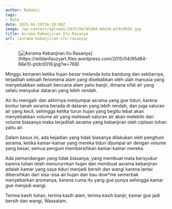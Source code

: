 ```yaml
---
author: Redaksi
tags:
- Note
date: 2015-04-18T16:29:00Z
image: /wp-content/uploads/2015/04/95d84-66e10-ptdc0019.jpg
title: Asrama Kebanjiran Itu Rasanya
url: /asrama-kebanjiran-itu-rasanya/
---
```


<figure class="wp-block-image size-large">[<img src="https://wildanfauzyart.files.wordpress.com/2015/04/95d84-66e10-ptdc0019.jpg?w=768" alt="Asrama Kebanjiran Itu Rasanya" title="Asrama Kebanjiran Itu Rasanya" data-recalc-dims="1" />](https://wildanfauzyart.files.wordpress.com/2015/04/95d84-66e10-ptdc0019.jpg?w=768)</figure> 

<p class="has-drop-cap">
  Minggu kemaren ketika hujan besar melanda kota bandung dan sekitarnya, terjadilah sebuah fenomena alam yang disebabkan oleh ulah manusia yang menyebabkan sebuah bencana alam yaitu banjir, dimana sifat air yang selalu menyukai dataran yang lebih rendah.
</p>

Air itu mengalir dan akhirnya menjumpai asrama yang gue tiduri, karena kontur tanah asrama berada di dataran yang lebih rendah, dan juga saluran air yang kecil, sehingga ketika turun hujan yang begitu lebat akan menyebabkan volume air yang melewati saluran air akan melebihi dari volume biasanya maka terjadilah asrama yang kebanjiran oleh ciptaan tuhan yaitu air.

Dalam kasus ini, ada kejadian yang tidak biasanya dilakukan oleh penghuni asrama, ketika kamar-kamar yang mereka tiduri dijumpai air dengan volume yang besar, semua penguni membersihkan kamar-kamar mereka.

Ada pemandangan yang tidak biasanya, yang membuat mata bersyukur karena tuhan telah menururnkan hujan dan membuat asrama kebanjiran adalah kamar yang saya tiduri menjadi bersih dan wangi karena lantai dibersihkan dari sisa-sisa air hujan dan bau dow*nie semerbak menyebarkan aromanya, karena cuma itu yang gue punya sehingga kamar gue menjadi wangi.

Terima kasih tuhan, terima kasih alam, terima kasih banjir, kamar gue jadi bersih dan wangi, Wassalam.